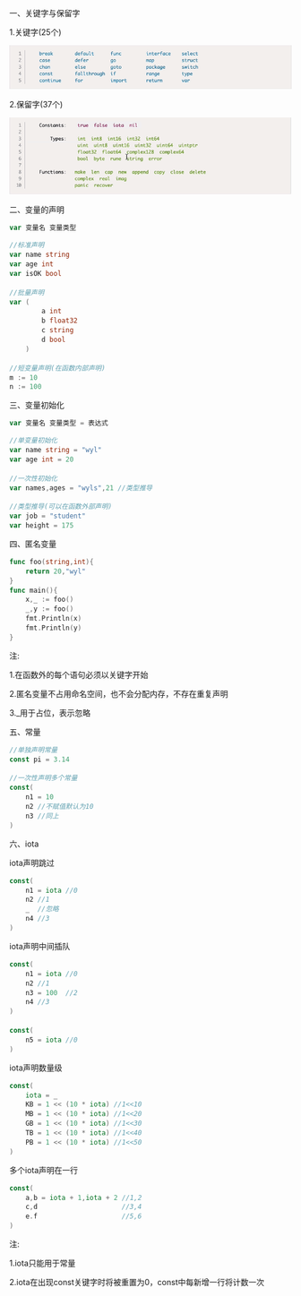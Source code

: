 一、关键字与保留字

1.关键字(25个)

![001](001.png)

2.保留字(37个)

![002](002.png)

二、变量的声明

```go
var 变量名 变量类型
```



```go
//标准声明
var name string
var age int
var isOK bool

//批量声明
var (
		a int
		b float32
		c string
		d bool
	)

//短变量声明(在函数内部声明)
m := 10
n := 100
```

三、变量初始化

```go
var 变量名 变量类型 = 表达式
```



```go
//单变量初始化
var name string = "wyl"
var age int = 20

//一次性初始化
var names,ages = "wyls",21 //类型推导

//类型推导(可以在函数外部声明)
var job = "student"
var height = 175
```

四、匿名变量

```go
func foo(string,int){
    return 20,"wyl"
}
func main(){
    x,_ := foo()
    _,y := foo()
    fmt.Println(x)
    fmt.Println(y)
}
```

注:

1.在函数外的每个语句必须以关键字开始

2.匿名变量不占用命名空间，也不会分配内存，不存在重复声明

3._用于占位，表示忽略

五、常量

```go
//单独声明常量
const pi = 3.14

//一次性声明多个常量
const(
	n1 = 10
    n2 //不赋值默认为10
    n3 //同上
)
```



六、iota

iota声明跳过

```go
const(
	n1 = iota //0
    n2 //1
    _  //忽略
    n4 //3
)
```

iota声明中间插队

```go
const(
	n1 = iota //0
    n2 //1
    n3 = 100  //2
    n4 //3
)

const(
	n5 = iota //0
)
```

iota声明数量级

```go
const(
	iota = _
    KB = 1 << (10 * iota) //1<<10
    MB = 1 << (10 * iota) //1<<20
    GB = 1 << (10 * iota) //1<<30
    TB = 1 << (10 * iota) //1<<40
    PB = 1 << (10 * iota) //1<<50
)
```

多个iota声明在一行

```go
const(
	a,b = iota + 1,iota + 2 //1,2
    c,d						//3,4
    e.f						//5,6
)
```

注:

1.iota只能用于常量

2.iota在出现const关键字时将被重置为0，const中每新增一行将计数一次

